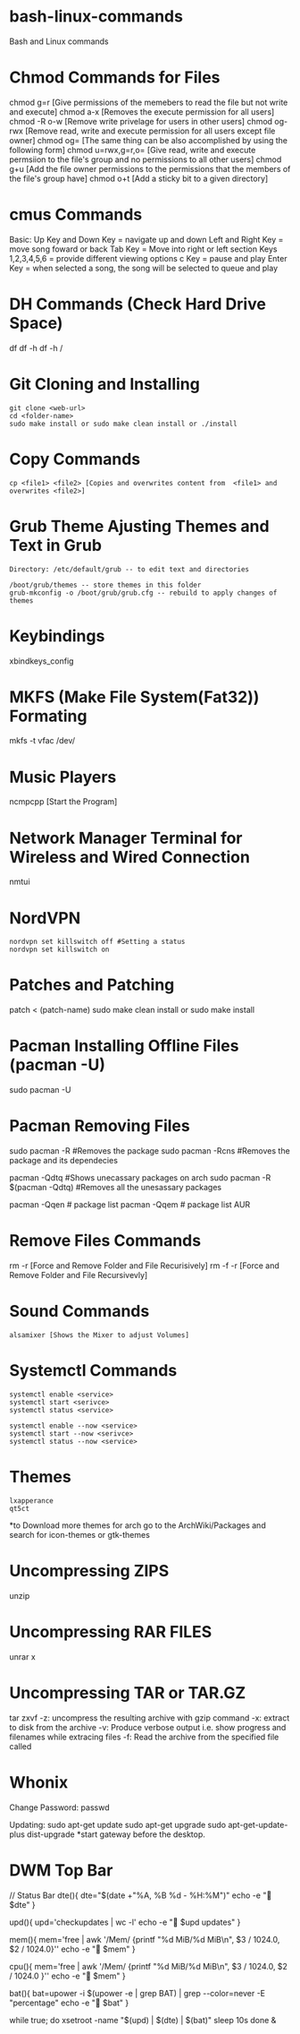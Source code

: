# bash-linux-commands
Bash and Linux commands

# Chmod Commands for Files
chmod g=r <filename> [Give permissions of the memebers to read the file but not write and execute]
chmod a-x <filename> [Removes the execute permission for all users]
chmod -R o-w <dir-name> [Remove write privelage for users in other users]
chmod og-rwx <filename> [Remove read, write and execute permission for all users except file owner]
chmod og= <filename> [The same thing can be also accomplished by using the following form]
chmod u=rwx,g=r,o= <filename> [Give read, write and execute permsiion to the file's group and no permissions to all other users]
chmod g+u <filename> [Add the file owner permissions to the permissions that the members of the file's group have]
chmod o+t <dir-name> [Add a sticky bit to a given directory]

# cmus Commands
Basic: 
	Up Key and Down Key = navigate up and down
	Left and Right Key = move song foward or back
	Tab Key = Move into right or left section
	Keys 1,2,3,4,5,6 = provide different viewing options
	c Key = pause and play
	Enter Key = when selected a song, the song will be selected to queue and play

# DH Commands (Check Hard Drive Space)
df
df -h
df -h /

# Git Cloning and Installing
	git clone <web-url>
	cd <folder-name>
	sudo make install or sudo make clean install or ./install

# Copy Commands
	cp <file1> <file2> [Copies and overwrites content from  <file1> and overwrites <file2>]

# Grub Theme Ajusting Themes and Text in Grub
	Directory: /etc/default/grub -- to edit text and directories

	/boot/grub/themes -- store themes in this folder
	grub-mkconfig -o /boot/grub/grub.cfg -- rebuild to apply changes of themes

# Keybindings
xbindkeys_config

# MKFS (Make File System(Fat32)) Formating
mkfs -t vfac /dev/<target>

# Music Players
ncmpcpp [Start the Program]

# Network Manager Terminal for Wireless and Wired Connection
nmtui

# NordVPN
	nordvpn set killswitch off #Setting a status
	nordvpn set killswitch on

# Patches and Patching
patch < (patch-name)
sudo make clean install or sudo make install

# Pacman Installing Offline Files (pacman -U)
sudo pacman -U <target>

# Pacman Removing Files
sudo pacman -R <target>  #Removes the package
sudo pacman -Rcns <target> #Removes the package and its dependecies

pacman -Qdtq #Shows unecassary packages on arch
sudo pacman -R $(pacman -Qdtq) #Removes all the unesassary packages

pacman -Qqen # package list
pacman -Qqem # package list AUR

# Remove Files Commands
rm <filename> -r	[Force and Remove Folder and File Recurisively]
rm <filename> -f -r [Force and Remove Folder and File Recursivevly]


# Sound Commands
	alsamixer [Shows the Mixer to adjust Volumes]


# Systemctl Commands
	systemctl enable <service>
	systemctl start <serivce>
	systemctl status <service>

	systemctl enable --now <service>
	systemctl start --now <serivce>
	systemctl status --now <service>

# Themes
	lxapperance
	qt5ct
  *to Download more themes for arch go to the ArchWiki/Packages and search for icon-themes or gtk-themes

# Uncompressing ZIPS
unzip <filename>

# Uncompressing RAR FILES
unrar x <filename>

# Uncompressing TAR or TAR.GZ
  tar zxvf <filename>
  -z: uncompress the resulting archive with gzip command 
  -x: extract to disk from the archive
  -v: Produce verbose output i.e. show progress and filenames while extracing files
  -f: Read the archive from the specified file called <filename>

# Whonix
  Change Password:
    passwd
  
  Updating: 
    sudo apt-get update
    sudo apt-get upgrade
    sudo apt-get-update-plus dist-upgrade
  *start gateway before the desktop.

# DWM Top Bar
  // Status Bar
  dte(){
    dte="$(date +"%A, %B %d - %H:%M")"
    echo -e " $dte"
  }

  upd(){
    upd='checkupdates | wc -l'
    echo -e " $upd updates"
  }

  mem(){
    mem='free | awk '/Mem/ {printf "%d MiB/%d MiB\n", $3 / 1024.0, $2 / 1024.0}''
    echo -e " $mem"
  }

  cpu(){
    mem='free | awk '/Mem/ {printf "%d MiB/%d MiB\n", $3 / 1024.0, $2 / 1024.0 }''
    echo -e " $mem"
  }

  bat(){
    bat=upower -i $(upower -e | grep BAT) | grep --color=never -E "percentage"
    echo -e " $bat"
  }

  while true; do
    xsetroot -name "$(upd) | $(dte) | $(bat)"
    sleep 10s
  done &




